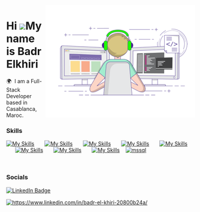 <img align="right" alt="Coding" width="400" src="https://raw.githubusercontent.com/devSouvik/devSouvik/master/gif3.gif">


Hi ![](https://user-images.githubusercontent.com/18350557/176309783-0785949b-9127-417c-8b55-ab5a4333674e.gif)My name is Badr Elkhiri
========================================================================================================================================

🌍  I am a Full-Stack Developer based in Casablanca, Maroc.
<br/>

### Skills

[![My Skills](https://skillicons.dev/icons?i=html,css)](https://skillicons.dev) &nbsp;&nbsp;&nbsp;&nbsp;&nbsp; [![My Skills](https://skillicons.dev/icons?i=js,ts)](https://skillicons.dev) 
&nbsp;&nbsp;&nbsp;&nbsp;&nbsp; [![My Skills](https://skillicons.dev/icons?i=nodejs,express)](https://skillicons.dev) &nbsp;&nbsp;&nbsp;&nbsp;&nbsp; [![My Skills](https://skillicons.dev/icons?i=react,next)](https://skillicons.dev) &nbsp;&nbsp;&nbsp;&nbsp;&nbsp; [![My Skills](https://skillicons.dev/icons?i=mongodb,postgres)](https://skillicons.dev) &nbsp;&nbsp;&nbsp;&nbsp;&nbsp; [![My Skills](https://skillicons.dev/icons?i=tailwind,bootstrap)](https://skillicons.dev) &nbsp;&nbsp;&nbsp;&nbsp;&nbsp; [![My Skills](https://skillicons.dev/icons?i=cs,dotnet)](https://skillicons.dev) &nbsp;&nbsp;&nbsp;&nbsp;&nbsp; [![My Skills](https://skillicons.dev/icons?i=mysql)](https://skillicons.dev) &nbsp;&nbsp; <a href="https://www.microsoft.com/en-us/sql-server" target="_blank" rel="noreferrer"> <img src="https://www.svgrepo.com/show/303229/microsoft-sql-server-logo.svg" alt="mssql" width="40" height="40"/> </a>

<br/>

### Socials

<div id="badges">
  <a href="https://www.linkedin.com/in/badr-el-khiri-20800b24a/">
    <img src="https://img.shields.io/badge/LinkedIn-blue?style=for-the-badge&logo=linkedin&logoColor=white" alt="LinkedIn Badge"/>
  </a>
</div>
<p align="left">
<a href="https://linkedin.com/in/https://www.linkedin.com/in/badr-el-khiri-20800b24a/" target="blank"><img align="center" src="https://raw.githubusercontent.com/rahuldkjain/github-profile-readme-generator/master/src/images/icons/Social/linked-in-alt.svg" alt="https://www.linkedin.com/in/badr-el-khiri-20800b24a/" height="30" width="40" /></a>
</p>

